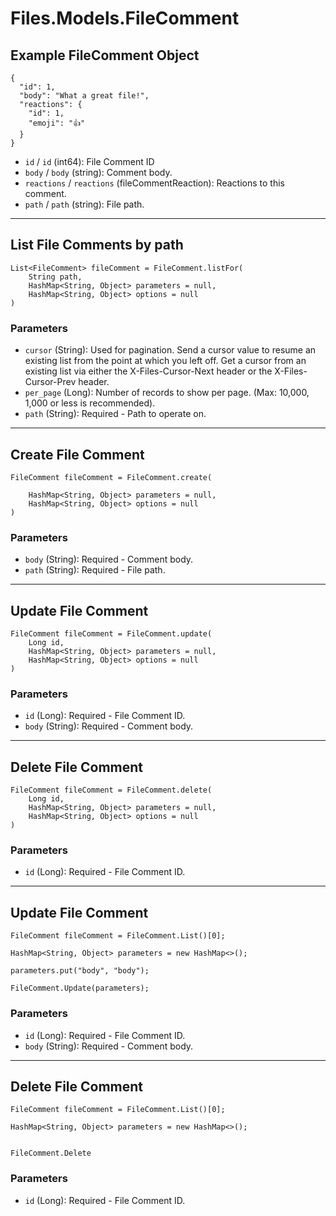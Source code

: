 # Files.Models.FileComment

## Example FileComment Object

```
{
  "id": 1,
  "body": "What a great file!",
  "reactions": {
    "id": 1,
    "emoji": "👍"
  }
}
```

* `id` / `id`  (int64): File Comment ID
* `body` / `body`  (string): Comment body.
* `reactions` / `reactions`  (fileCommentReaction): Reactions to this comment.
* `path` / `path`  (string): File path.


---

## List File Comments by path

```
List<FileComment> fileComment = FileComment.listFor(
    String path, 
    HashMap<String, Object> parameters = null,
    HashMap<String, Object> options = null
)
```

### Parameters

* `cursor` (String): Used for pagination.  Send a cursor value to resume an existing list from the point at which you left off.  Get a cursor from an existing list via either the X-Files-Cursor-Next header or the X-Files-Cursor-Prev header.
* `per_page` (Long): Number of records to show per page.  (Max: 10,000, 1,000 or less is recommended).
* `path` (String): Required - Path to operate on.


---

## Create File Comment

```
FileComment fileComment = FileComment.create(
    
    HashMap<String, Object> parameters = null,
    HashMap<String, Object> options = null
)
```

### Parameters

* `body` (String): Required - Comment body.
* `path` (String): Required - File path.


---

## Update File Comment

```
FileComment fileComment = FileComment.update(
    Long id, 
    HashMap<String, Object> parameters = null,
    HashMap<String, Object> options = null
)
```

### Parameters

* `id` (Long): Required - File Comment ID.
* `body` (String): Required - Comment body.


---

## Delete File Comment

```
FileComment fileComment = FileComment.delete(
    Long id, 
    HashMap<String, Object> parameters = null,
    HashMap<String, Object> options = null
)
```

### Parameters

* `id` (Long): Required - File Comment ID.


---

## Update File Comment

```
FileComment fileComment = FileComment.List()[0];

HashMap<String, Object> parameters = new HashMap<>();

parameters.put("body", "body");

FileComment.Update(parameters);
```

### Parameters

* `id` (Long): Required - File Comment ID.
* `body` (String): Required - Comment body.


---

## Delete File Comment

```
FileComment fileComment = FileComment.List()[0];

HashMap<String, Object> parameters = new HashMap<>();


FileComment.Delete
```

### Parameters

* `id` (Long): Required - File Comment ID.
